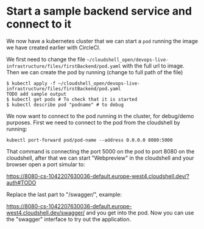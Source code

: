 # Start a sample backend service and connect to it

We now have a kubernetes cluster that we can start a `pod` running the image we have created earlier with CircleCI.

We first need to change the file `~/cloudshell_open/devops-live-infrastructure/files/firstBackend/pod.yaml` with the full url to image. 
Then we can create the pod by running (change to full path of the file)

```
$ kubectl apply -f ~/cloudshell_open/devops-live-infrastructure/files/firstBackend/pod.yaml
TODO add sample output
$ kubectl get pods # To check that it is started
$ kubectl describe pod "podname" # to debug
```

We now want to connect to the pod running in the cluster, for debug/demo purposes. First we need to connect to the pod from the cloudshell by running:

```
kubectl port-forward pod/pod-name --address 0.0.0.0 8080:5000
```

That command is connecting the port 5000 on the pod to port 8080 on the cloudshell, after that we can start "Webpreview" in the cloudshell and your browser open a port simular to:

https://8080-cs-1042207630036-default.europe-west4.cloudshell.dev/?auth#TODO

Replace the last part to "/swagger/", example:

https://8080-cs-1042207630036-default.europe-west4.cloudshell.dev/swagger/ and you get into the pod. Now you can use the "swagger" interface to try out the application.

